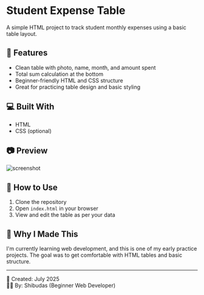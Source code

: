# Student Expense Table

A simple HTML project to track student monthly expenses using a basic table layout.

## 📌 Features
- Clean table with photo, name, month, and amount spent
- Total sum calculation at the bottom
- Beginner-friendly HTML and CSS structure
- Great for practicing table design and basic styling

## 💻 Built With
- HTML
- CSS (optional)

## 📷 Preview
![screenshot](<img width="1917" height="905" alt="image" src="https://github.com/user-attachments/assets/74a44d4b-bda1-4326-96b4-f9b08afd406e" />
)

## 📁 How to Use
1. Clone the repository
2. Open `index.html` in your browser
3. View and edit the table as per your data

## 🧠 Why I Made This
I'm currently learning web development, and this is one of my early practice projects. The goal was to get comfortable with HTML tables and basic structure.

---

📅 Created: July 2025  
👨‍🎓 By: Shibudas (Beginner Web Developer)
